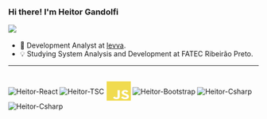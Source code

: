 ### Hi there! I'm Heitor Gandolfi

<a href="https://www.linkedin.com/in/heitorgandolfi/" target="_blank"><img src="https://img.shields.io/badge/LinkedIn-0077B5?style=for-the-badge&logo=linkedin&logoColor=white" target="_blank"></a>

- 🌱 Development Analyst at <a href="https://www.linkedin.com/company/levva/mycompany/">levva</a>.
- 💡 Studying System Analysis and Development at FATEC Ribeirão Preto.

<hr>

<div style="display: inline_block"><br>
  <img align="center" alt="Heitor-React" height="40" width="50" src="https://cdn.jsdelivr.net/gh/devicons/devicon/icons/react/react-original.svg">
  <img align="center" alt="Heitor-TSC" height="40" width="50" src="https://cdn.jsdelivr.net/gh/devicons/devicon/icons/typescript/typescript-original.svg">   
  <img align="center" alt="Heitor-Js" height="40" width="50" src="https://raw.githubusercontent.com/devicons/devicon/master/icons/javascript/javascript-plain.svg">
  <img align="center" alt="Heitor-Bootstrap" height="50" width="60" src="https://cdn.jsdelivr.net/gh/devicons/devicon/icons/bootstrap/bootstrap-original.svg">
  <img align="center" alt="Heitor-Csharp" height="50" width="60" src="https://cdn.jsdelivr.net/gh/devicons/devicon/icons/csharp/csharp-plain.svg" />
  <img align="center" alt="Heitor-Csharp" height="50" width="60" src="https://cdn.jsdelivr.net/gh/devicons/devicon/icons/dot-net/dot-net-plain-wordmark.svg" />
          
  
          
<!--   <img align="center" alt="Heitor-HTML" height="40" width="50" src="https://raw.githubusercontent.com/devicons/devicon/master/icons/html5/html5-original.svg">
  <img align="center" alt="Heitor-CSS" height="40" width="50" src="https://raw.githubusercontent.com/devicons/devicon/master/icons/css3/css3-original.svg">  -->
</div>
